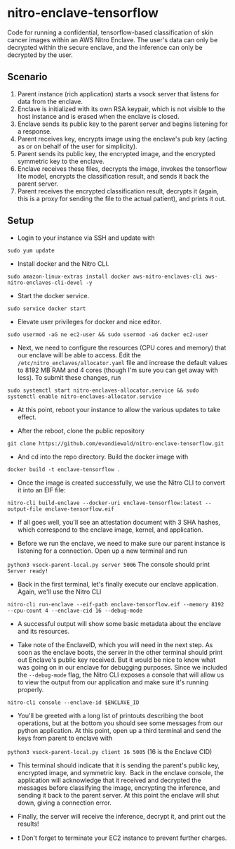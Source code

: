# nitro-enclave-tensorflow

Code for running a confidential, tensorflow-based classification of skin cancer images within an AWS Nitro Enclave. The user's data can only be decrypted within the secure enclave, and the inference can only be decrypted by the user. 

## Scenario
1. Parent instance (rich application) starts a vsock server that listens for data from the enclave.
2. Enclave is initialized with its own RSA keypair, which is not visible to the host instance and is erased when the enclave is closed.
3. Enclave sends its public key to the parent server and begins listening for a response.
4. Parent receives key, encrypts image using the enclave's pub key (acting as or on behalf of the user for simplicity). 
5. Parent sends its public key, the encrypted image, and the encrypted symmetric key to the enclave. 
6. Enclave receives these files, decrypts the image, invokes the tensorflow lite model, encrypts the classification result, and sends it back the parent server. 
7. Parent receives the encrypted classification result, decrypts it (again, this is a proxy for sending the file to the actual patient), and prints it out. 

## Setup
- Login to your instance via SSH and update with

`sudo yum update`

- Install docker and the Nitro CLI.

`sudo amazon-linux-extras install docker aws-nitro-enclaves-cli aws-nitro-enclaves-cli-devel -y`

- Start the docker service.

`sudo service docker start`

- Elevate user privileges for docker and nice editor.

`sudo usermod -aG ne ec2-user && sudo usermod -aG docker ec2-user `

- Next, we need to configure the resources (CPU cores and memory) that our enclave will be able to access. Edit the `/etc/nitro_enclaves/allocator.yaml` file and increase the default values to 8192 MB RAM and 4 cores (though I'm sure you can get away with less). To submit these changes, run 

`sudo systemctl start nitro-enclaves-allocator.service && sudo systemctl enable nitro-enclaves-allocator.service `

- At this point, reboot your instance to allow the various updates to take effect. 

- After the reboot, clone the public repository

`git clone https://github.com/evandiewald/nitro-enclave-tensorflow.git `

- And cd into the repo directory. Build the docker image with

`docker build -t enclave-tensorflow . `

- Once the image is created successfully, we use the Nitro CLI to convert it into an EIF file:

`nitro-cli build-enclave --docker-uri enclave-tensorflow:latest --output-file enclave-tensorflow.eif `

- If all goes well, you'll see an attestation document with 3 SHA hashes, which correspond to the enclave image, kernel, and application.

- Before we run the enclave, we need to make sure our parent instance is listening for a connection. Open up a new terminal and run 

`python3 vsock-parent-local.py server 5006` The console should print `Server ready! `

- Back in the first terminal, let's finally execute our enclave application. Again, we'll use the Nitro CLI

`nitro-cli run-enclave --eif-path enclave-tensorflow.eif --memory 8192 --cpu-count 4 --enclave-cid 16 --debug-mode `

- A successful output will show some basic metadata about the enclave and its resources.

- Take note of the EnclaveID, which you will need in the next step. As soon as the enclave boots, the server in the other terminal should print out Enclave's public key received. But it would be nice to know what was going on in our enclave for debugging purposes. Since we included the `--debug-mode` flag, the Nitro CLI exposes a console that will allow us to view the output from our application and make sure it's running properly. 

`nitro-cli console --enclave-id $ENCLAVE_ID `

- You'll be greeted with a long list of printouts describing the boot operations, but at the bottom you should see some messages from our python application.
At this point, open up a third terminal and send the keys from parent to enclave with

`python3 vsock-parent-local.py client 16 5005` (16 is the Enclave CID)

- This terminal should indicate that it is sending the parent's public key, encrypted image, and symmetric key. 
Back in the enclave console, the application will acknowledge that it received and decrypted the messages before classifying the image, encrypting the inference, and sending it back to the parent server. At this point the enclave will shut down, giving a connection error. 

- Finally, the server will receive the inference, decrypt it, and print out the results!

- :exclamation: Don't forget to terminate your EC2 instance to prevent further charges.
